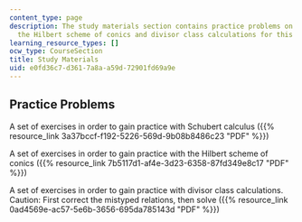 ```yaml
---
content_type: page
description: The study materials section contains practice problems on Schubert calculus,
  the Hilbert scheme of conics and divisor class calculations for this course.
learning_resource_types: []
ocw_type: CourseSection
title: Study Materials
uid: e0fd36c7-d361-7a8a-a59d-72901fd69a9e
---
```


Practice Problems
-----------------

A set of exercises in order to gain practice with Schubert calculus ({{% resource_link 3a37bccf-f192-5226-569d-9b08b8486c23 "PDF" %}})

A set of exercises in order to gain practice with the Hilbert scheme of conics ({{% resource_link 7b5117d1-af4e-3d23-6358-87fd349e8c17 "PDF" %}})

A set of exercises in order to gain practice with divisor class calculations. Caution: First correct the mistyped relations, then solve ({{% resource_link 0ad4569e-ac57-5e6b-3656-695da785143d "PDF" %}})